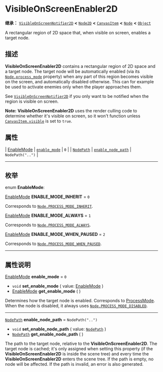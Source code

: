 <!-- ⚠ 请勿编辑本文件 ⚠ -->
<!-- 本文档使用脚本从 WeDot 引擎源码仓库生成。 -->
<!-- 生成脚本：https://github.com/WeDot-Engine/WeDot/tree/4.3/doc/tools/make_md.py； -->
<!-- 原文件：https://github.com/WeDot-Engine/WeDot/tree/4.3/doc/classes/VisibleOnScreenEnabler2D.xml。 -->

<div id="_class_visibleonscreenenabler2d"></div>

# VisibleOnScreenEnabler2D

**继承：** [`VisibleOnScreenNotifier2D`](class_visibleonscreennotifier2d.md) **<** [`Node2D`](class_node2d.md) **<** [`CanvasItem`](class_canvasitem.md) **<** [`Node`](class_node.md) **<** [`Object`](class_object.md)

A rectangular region of 2D space that, when visible on screen, enables a target node.

## 描述

**VisibleOnScreenEnabler2D** contains a rectangular region of 2D space and a target node. The target node will be automatically enabled (via its [`Node.process_mode`](#class_node_property_process_mode) property) when any part of this region becomes visible on the screen, and automatically disabled otherwise. This can for example be used to activate enemies only when the player approaches them.

See [`VisibleOnScreenNotifier2D`](class_visibleonscreennotifier2d.md) if you only want to be notified when the region is visible on screen.

 **Note:** **VisibleOnScreenEnabler2D** uses the render culling code to determine whether it's visible on screen, so it won't function unless [`CanvasItem.visible`](#class_canvasitem_property_visible) is set to `true`.

## 属性

| [EnableMode](#enum_visibleonscreenenabler2d_enablemode) | [`enable_mode`](#class_visibleonscreenenabler2d_property_enable_mode)           | ``0``              |
| [`NodePath`](class_nodepath.md)                         | [`enable_node_path`](#class_visibleonscreenenabler2d_property_enable_node_path) | ``NodePath("..")`` |

<!-- rst-class:: classref-section-separator -->

---

## 枚举

<div id="_class_enum_visibleonscreenenabler2d_enablemode"></div>

enum **EnableMode**: <div id="enum_visibleonscreenenabler2d_enablemode"></div>

<div id="_class_visibleonscreenenabler2d_constant_enable_mode_inherit"></div>

[EnableMode](#enum_visibleonscreenenabler2d_enablemode) **ENABLE_MODE_INHERIT** = ``0``

Corresponds to [`Node.PROCESS_MODE_INHERIT`](#class_node_constant_process_mode_inherit).

<div id="_class_visibleonscreenenabler2d_constant_enable_mode_always"></div>

[EnableMode](#enum_visibleonscreenenabler2d_enablemode) **ENABLE_MODE_ALWAYS** = ``1``

Corresponds to [`Node.PROCESS_MODE_ALWAYS`](#class_node_constant_process_mode_always).

<div id="_class_visibleonscreenenabler2d_constant_enable_mode_when_paused"></div>

[EnableMode](#enum_visibleonscreenenabler2d_enablemode) **ENABLE_MODE_WHEN_PAUSED** = ``2``

Corresponds to [`Node.PROCESS_MODE_WHEN_PAUSED`](#class_node_constant_process_mode_when_paused).

<!-- rst-class:: classref-section-separator -->

---

## 属性说明

<div id="_class_visibleonscreenenabler2d_property_enable_mode"></div>

[EnableMode](#enum_visibleonscreenenabler2d_enablemode) **enable_mode** = ``0`` <div id="class_visibleonscreenenabler2d_property_enable_mode"></div>

- `void` **set_enable_mode** ( value: [EnableMode](#enum_visibleonscreenenabler2d_enablemode) )
- [EnableMode](#enum_visibleonscreenenabler2d_enablemode) **get_enable_mode** ( )

Determines how the target node is enabled. Corresponds to [ProcessMode](#enum_node_processmode). When the node is disabled, it always uses [`Node.PROCESS_MODE_DISABLED`](#class_node_constant_process_mode_disabled).

<!-- rst-class:: classref-item-separator -->

---

<div id="_class_visibleonscreenenabler2d_property_enable_node_path"></div>

[`NodePath`](class_nodepath.md) **enable_node_path** = ``NodePath("..")`` <div id="class_visibleonscreenenabler2d_property_enable_node_path"></div>

- `void` **set_enable_node_path** ( value: [`NodePath`](class_nodepath.md) )
- [`NodePath`](class_nodepath.md) **get_enable_node_path** ( )

The path to the target node, relative to the **VisibleOnScreenEnabler2D**. The target node is cached; it's only assigned when setting this property (if the **VisibleOnScreenEnabler2D** is inside the scene tree) and every time the **VisibleOnScreenEnabler2D** enters the scene tree. If the path is empty, no node will be affected. If the path is invalid, an error is also generated.

[^virtual]: 本方法通常需要用户覆盖才能生效。
[^const]: 本方法无副作用，不会修改该实例的任何成员变量。
[^vararg]: 本方法除了能接受在此处描述的参数外，还能够继续接受任意数量的参数。
[^constructor]: 本方法用于构造某个类型。
[^static]: 调用本方法无需实例，可直接使用类名进行调用。
[^operator]: 本方法描述的是使用本类型作为左操作数的有效运算符。
[^bitfield]: 这个值是由下列位标志构成位掩码的整数。
[^void]: 无返回值。
